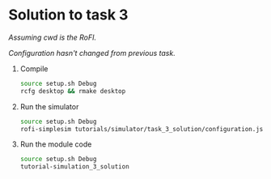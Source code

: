 # Solution to task 3

*Assuming cwd is the RoFI.*

*Configuration hasn't changed from previous task.*

 1. Compile
    ```sh
    source setup.sh Debug
    rcfg desktop && rmake desktop
    ```

 2. Run the simulator
    ```sh
    source setup.sh Debug
    rofi-simplesim tutorials/simulator/task_3_solution/configuration.json
    ```

 3. Run the module code
    ```sh
    source setup.sh Debug
    tutorial-simulation_3_solution
    ```
